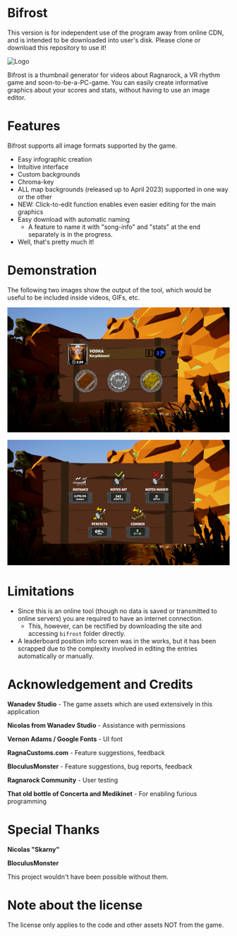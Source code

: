 # Bifrost

This version is for independent use of the program away from online CDN, and is intended to be downloaded into user's disk. Please clone or download this repository to use it!

![Logo](https://github.com/UnforeseenOcean/Bifrost/raw/master/bifrost/rm-imgs/logo.png "Bifrost Logo")

Bifrost is a thumbnail generator for videos about Ragnarock, a VR rhythm game and soon-to-be-a-PC-game. You can easily create informative graphics about your scores and stats, without having to use an image editor.

# Features
Bifrost supports all image formats supported by the game. 
- Easy infographic creation
- Intuitive interface
- Custom backgrounds
- Chroma-key
- ALL map backgrounds (released up to April 2023) supported in one way or the other
- NEW: Click-to-edit function enables even easier editing for the main graphics
- Easy download with automatic naming
  - A feature to name it with "song-info" and "stats" at the end separately is in the progress.
- Well, that's pretty much it!

# Demonstration

The following two images show the output of the tool, which would be useful to be included inside videos, GIFs, etc.

![Song Info](https://github.com/UnforeseenOcean/UnforeseenOcean.github.io/raw/master/bifrost/rm-imgs/songinfo-demo.png "Song info screen")

![Stats](https://github.com/UnforeseenOcean/UnforeseenOcean.github.io/raw/master/bifrost/rm-imgs/stats-demo.png "Stats screen")

# Limitations
- Since this is an online tool (though no data is saved or transmitted to online servers) you are required to have an internet connection.
  - This, however, can be rectified by downloading the site and accessing `bifrost` folder directly.
- A leaderboard position info screen was in the works, but it has been scrapped due to the complexity involved in editing the entries automatically or manually.

# Acknowledgement and Credits

**Wanadev Studio** - The game assets which are used extensively in this application

**Nicolas from Wanadev Studio** - Assistance with permissions

**Vernon Adams / Google Fonts** - UI font

**RagnaCustoms.com** - Feature suggestions, feedback

**BloculusMonster** - Feature suggestions, bug reports, feedback

**Ragnarock Community** - User testing

**That old bottle of Concerta and Medikinet** - For enabling furious programming

# Special Thanks
**Nicolas "Skarny"**

**BloculusMonster**

This project wouldn't have been possible without them.

# Note about the license
The license only applies to the code and other assets NOT from the game.
